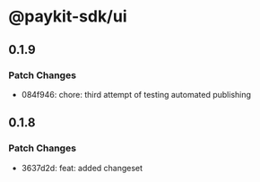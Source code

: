 # @paykit-sdk/ui

## 0.1.9

### Patch Changes

- 084f946: chore: third attempt of testing automated publishing

## 0.1.8

### Patch Changes

- 3637d2d: feat: added changeset
